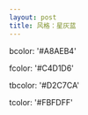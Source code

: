 ```yaml
---
layout: post
title: 风格：星灰蓝
---
```


bcolor: '#A8AEB4'

fcolor: '#C4D1D6'

tbcolor: '#D2C7CA'

tcolor: '#FBFDFF'